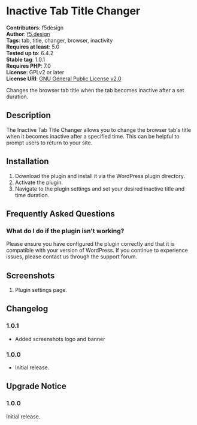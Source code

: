 # Inactive Tab Title Changer

**Contributors**: f5design  
**Author**: [f5.design](https://f5.design)  
**Tags**: tab, title, changer, browser, inactivity  
**Requires at least**: 5.0  
**Tested up to**: 6.4.2  
**Stable tag**: 1.0.1  
**Requires PHP**: 7.0  
**License**: GPLv2 or later  
**License URI**: [GNU General Public License v2.0](http://www.gnu.org/licenses/gpl-2.0.html)

Changes the browser tab title when the tab becomes inactive after a set duration.

## Description

The Inactive Tab Title Changer allows you to change the browser tab's title when it becomes inactive after a specified time. This can be helpful to prompt users to return to your site.

## Installation

1. Download the plugin and install it via the WordPress plugin directory.
2. Activate the plugin.
3. Navigate to the plugin settings and set your desired inactive title and time duration.

## Frequently Asked Questions

### What do I do if the plugin isn't working?

Please ensure you have configured the plugin correctly and that it is compatible with your version of WordPress. If you continue to experience issues, please contact us through the support forum.

## Screenshots

1. Plugin settings page.

## Changelog

### 1.0.1
- Added screenshots logo and banner

### 1.0.0
- Initial release.

## Upgrade Notice

### 1.0.0
Initial release.
